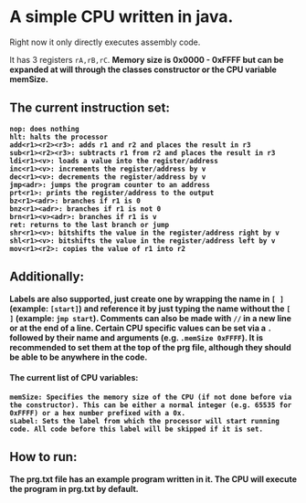 # A simple CPU written in java.
Right now it only directly executes assembly code.

It has 3 registers ```rA,rB,rC```. <b/>
Memory size is 0x0000 - 0xFFFF but can be expanded at will through the classes constructor or the CPU variable memSize.

## The current instruction set:
```
nop: does nothing
hlt: halts the processor
add<r1><r2><r3>: adds r1 and r2 and places the result in r3
sub<r1><r2><r3>: subtracts r1 from r2 and places the result in r3
ldi<r1><v>: loads a value into the register/address
inc<r1><v>: increments the register/address by v
dec<r1><v>: decrements the register/address by v
jmp<adr>: jumps the program counter to an address
prt<r1>: prints the register/address to the output
bz<r1><adr>: branches if r1 is 0
bnz<r1><adr>: branches if r1 is not 0
brn<r1><v><adr>: branches if r1 is v
ret: returns to the last branch or jump
shr<r1><v>: bitshifts the value in the register/address right by v
shl<r1><v>: bitshifts the value in the register/address left by v
mov<r1><r2>: copies the value of r1 into r2
```

## Additionally:
Labels are also supported, just create one by wrapping the name in ```[ ]``` (example: ```[start]```) and reference it by just typing the name without the ```[ ]``` (example: ```jmp start```). <b/>
Comments can also be made with ```//``` in a new line or at the end of a line. <b/>
Certain CPU specific values can be set via a ```.``` followed by their name and arguments (e.g. ```.memSize 0xFFFF```). 
It is recommended to set them at the top of the prg file, although they should be able to be anywhere in the code. 
#### The current list of CPU variables:
```
memSize: Specifies the memory size of the CPU (if not done before via the constructor). This can be either a normal integer (e.g. 65535 for 0xFFFF) or a hex number prefixed with a 0x.
sLabel: Sets the label from which the processor will start running code. All code before this label will be skipped if it is set. 
```

## How to run:
The prg.txt file has an example program written in it.
The CPU will execute the program in prg.txt by default.
